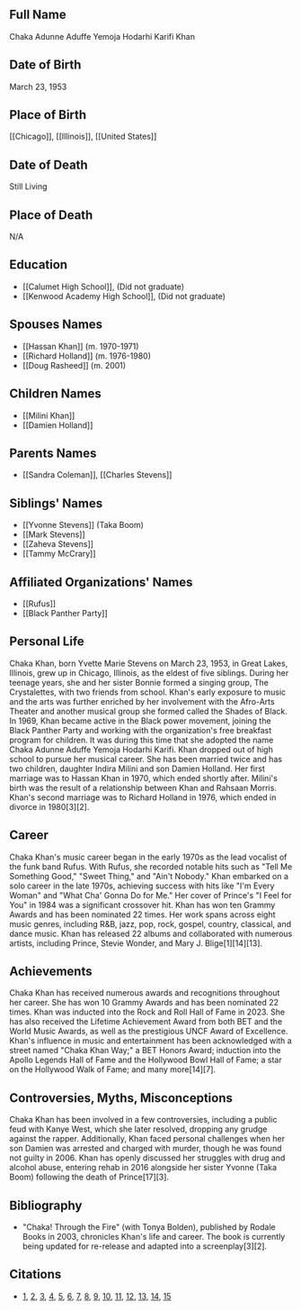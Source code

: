## Full Name

Chaka Adunne Aduffe Yemoja Hodarhi Karifi Khan

## Date of Birth

March 23, 1953

## Place of Birth

[[Chicago]], [[Illinois]], [[United States]]

## Date of Death

Still Living

## Place of Death

N/A
## Education

- [[Calumet High School]], (Did not graduate)
- [[Kenwood Academy High School]], (Did not graduate)

## Spouses Names

- [[Hassan Khan]] (m. 1970-1971)
- [[Richard Holland]] (m. 1976-1980)
- [[Doug Rasheed]] (m. 2001)

## Children Names

- [[Milini Khan]]
- [[Damien Holland]]

## Parents Names

- [[Sandra Coleman]], [[Charles Stevens]]

## Siblings' Names

- [[Yvonne Stevens]] (Taka Boom)
- [[Mark Stevens]]
- [[Zaheva Stevens]]
- [[Tammy McCrary]]

## Affiliated Organizations' Names

- [[Rufus]]
- [[Black Panther Party]]

## Personal Life

Chaka Khan, born Yvette Marie Stevens on March 23, 1953, in Great Lakes, Illinois, grew up in Chicago, Illinois, as the eldest of five siblings. During her teenage years, she and her sister Bonnie formed a singing group, The Crystalettes, with two friends from school. Khan's early exposure to music and the arts was further enriched by her involvement with the Afro-Arts Theater and another musical group she formed called the Shades of Black. In 1969, Khan became active in the Black power movement, joining the Black Panther Party and working with the organization's free breakfast program for children. It was during this time that she adopted the name Chaka Adunne Aduffe Yemoja Hodarhi Karifi. Khan dropped out of high school to pursue her musical career. She has been married twice and has two children, daughter Indira Milini and son Damien Holland. Her first marriage was to Hassan Khan in 1970, which ended shortly after. Milini's birth was the result of a relationship between Khan and Rahsaan Morris. Khan's second marriage was to Richard Holland in 1976, which ended in divorce in 1980[3][2].

## Career

Chaka Khan's music career began in the early 1970s as the lead vocalist of the funk band Rufus. With Rufus, she recorded notable hits such as "Tell Me Something Good," "Sweet Thing," and "Ain't Nobody." Khan embarked on a solo career in the late 1970s, achieving success with hits like "I'm Every Woman" and "What Cha' Gonna Do for Me." Her cover of Prince's "I Feel for You" in 1984 was a significant crossover hit. Khan has won ten Grammy Awards and has been nominated 22 times. Her work spans across eight music genres, including R&B, jazz, pop, rock, gospel, country, classical, and dance music. Khan has released 22 albums and collaborated with numerous artists, including Prince, Stevie Wonder, and Mary J. Blige[1][14][13].

## Achievements

Chaka Khan has received numerous awards and recognitions throughout her career. She has won 10 Grammy Awards and has been nominated 22 times. Khan was inducted into the Rock and Roll Hall of Fame in 2023. She has also received the Lifetime Achievement Award from both BET and the World Music Awards, as well as the prestigious UNCF Award of Excellence. Khan's influence in music and entertainment has been acknowledged with a street named "Chaka Khan Way;" a BET Honors Award; induction into the Apollo Legends Hall of Fame and the Hollywood Bowl Hall of Fame; a star on the Hollywood Walk of Fame; and many more[14][7].

## Controversies, Myths, Misconceptions

Chaka Khan has been involved in a few controversies, including a public feud with Kanye West, which she later resolved, dropping any grudge against the rapper. Additionally, Khan faced personal challenges when her son Damien was arrested and charged with murder, though he was found not guilty in 2006. Khan has openly discussed her struggles with drug and alcohol abuse, entering rehab in 2016 alongside her sister Yvonne (Taka Boom) following the death of Prince[17][3].

## Bibliography

- "Chaka! Through the Fire" (with Tonya Bolden), published by Rodale Books in 2003, chronicles Khan's life and career. The book is currently being updated for re-release and adapted into a screenplay[3][2].

## Citations

* [1](https://www.biography.com/musicians/chaka-khan), [2](https://www.kennedy-center.org/artists/k/ka-kn/chaka-khan/), [3](https://www.theroot.com/chaka-khan-apologizes-for-comments-about-greatest-singe-1850180386), [4](https://www.huffpost.com/entry/chaka-khan-apology-rolling-stone-greatest-singers_n_6405f0a0e4b029d870175b27), [5](https://chakakhan.com/about/), [6](https://simple.wikipedia.org/wiki/Chaka_Khan), [7](https://www.grammy.com/artists/chaka-khan/12106), [8](https://www.rollingstone.com/music/music-features/chaka-khan-retirement-hall-of-fame-kanye-interview-1234926306/), [9](https://www.britannica.com/biography/Chaka-Khan), [10](https://www.wearefamilyfoundation.org/chaka-khan), [11](https://www.imdb.com/name/nm0451193/awards/), [12](https://www.etonline.com/chaka-khan-apologizes-for-shading-adele-mariah-carey-and-more-after-rolling-stones-greatest-singers), [13](https://www.allmusic.com/artist/chaka-khan-mn0000802302), [14](https://www.songhall.org/awards/winner/chaka_khan), [15](https://www.pinkvilla.com/trending/world/what-was-the-feud-between-chaka-khan-and-kanye-west-exploring-the-controversy-as-the-rb-singer-drops-grudge-with-the-rapper-1268870)
